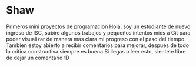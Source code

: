 # Shaw
Primeros mini proyectos de programacion
Hola, soy un estudiante de nuevo ingreso de ISC, subire algunos trabajos y pequeños intentos mios a Git para poder visualizar de manera mas clara mi progreso con el paso del tiempo.
Tambien estoy abierto a recibir comentarios para mejorar, despues de todo la critica constructiva siempre es buena
Si llegas a leer esto, sientete libre de dejar un comentario :D
